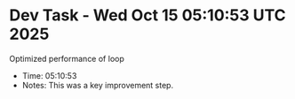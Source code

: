 # Dev Task - Wed Oct 15 05:10:53 UTC 2025
Optimized performance of loop
- Time: 05:10:53
- Notes: This was a key improvement step.
